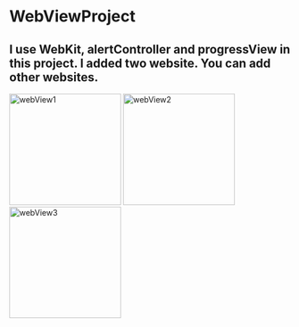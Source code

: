# WebViewProject
## I use WebKit, alertController and progressView in this project. I added two website. You can add other websites.

<img width="200" alt="webView1" src="https://user-images.githubusercontent.com/98044736/226161277-17572da2-47a7-4e8d-b0c4-0aad7c5f8e80.png">
<img width="200" alt="webView2" src="https://user-images.githubusercontent.com/98044736/226161278-27e4f1f2-c8e9-42ac-9094-54347695d8f6.png">
<img width="200" alt="webView3" src="https://user-images.githubusercontent.com/98044736/226161282-389dc03f-ff7c-42a0-8604-af4e3ffb0196.png">
